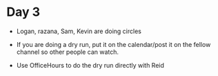 # Day 3

- Logan, razana, Sam, Kevin are doing circles

- If you are doing a dry run, put it on the calendar/post it on the fellow channel so other people can watch.

- Use OfficeHours to do the dry run directly with Reid

